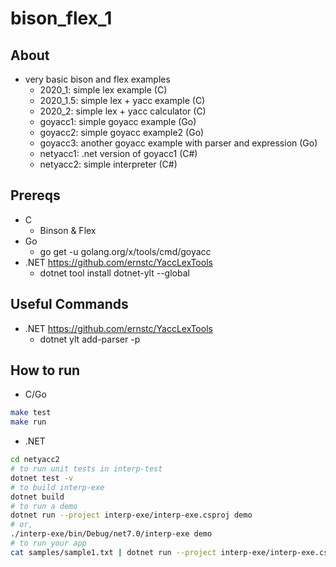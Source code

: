 # bison_flex_1

## About

* very basic bison and flex examples
  * 2020_1: simple lex example (C)
  * 2020_1.5: simple lex + yacc example (C)
  * 2020_2: simple lex + yacc calculator (C)
  * goyacc1: simple goyacc example (Go)
  * goyacc2: simple goyacc example2 (Go)
  * goyacc3: another goyacc example with parser and expression (Go)
  * netyacc1: .net version of goyacc1 (C#)
  * netyacc2: simple interpreter (C#)

## Prereqs

* C
  * Binson & Flex
* Go
  * go get -u golang.org/x/tools/cmd/goyacc
* .NET <https://github.com/ernstc/YaccLexTools>
  * dotnet tool install dotnet-ylt --global

## Useful Commands

* .NET <https://github.com/ernstc/YaccLexTools>
  * dotnet ylt add-parser -p <parserName>

## How to run

* C/Go

```bash
make test
make run
```

* .NET

```bash
cd netyacc2
# to run unit tests in interp-test
dotnet test -v
# to build interp-exe
dotnet build
# to run a demo
dotnet run --project interp-exe/interp-exe.csproj demo
# or,
./interp-exe/bin/Debug/net7.0/interp-exe demo
# to run your app
cat samples/sample1.txt | dotnet run --project interp-exe/interp-exe.csproj
```
